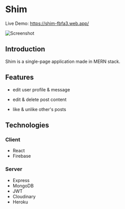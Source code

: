 # Shim

Live Demo: https://shim-fbfa3.web.app/

![Screenshot](https://res.cloudinary.com/daokgy02f/image/upload/v1589783991/shimGif_j56gta.gif)

## Introduction

Shim is a single-page application made in MERN stack.

## Features

- edit user profile & message

- edit & delete post content 

- like & unlike other's posts

## Technologies

### Client

- React
- Firebase

### Server

- Express
- MongoDB
- JWT
- Cloudinary
- Heroku
